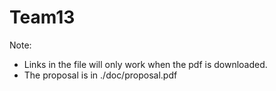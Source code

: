 # Team13
Note: 
- Links in the file will only work when the pdf is downloaded.
- The proposal is in ./doc/proposal.pdf
